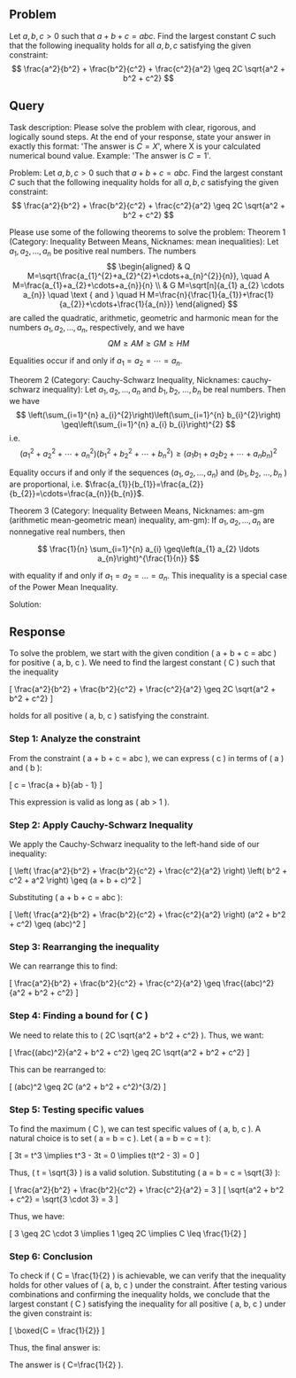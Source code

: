 ## Problem

Let $a, b, c > 0$ such that $a + b + c = abc$. Find the largest  constant $C$ such that the following inequality holds for all $a, b, c$ satisfying the given constraint:
$$
\frac{a^2}{b^2} + \frac{b^2}{c^2} + \frac{c^2}{a^2} \geq 2C \sqrt{a^2 + b^2 + c^2}
$$

## Query

Task description: Please solve the problem with clear, rigorous, and logically sound steps. At the end of your response, state your answer in exactly this format: 'The answer is $C=X$', where X is your calculated numerical bound value. Example: 'The answer is $C=1$'.

Problem: Let $a, b, c > 0$ such that $a + b + c = abc$. Find the largest  constant $C$ such that the following inequality holds for all $a, b, c$ satisfying the given constraint:
$$
\frac{a^2}{b^2} + \frac{b^2}{c^2} + \frac{c^2}{a^2} \geq 2C \sqrt{a^2 + b^2 + c^2}
$$

Please use some of the following theorems to solve the problem:
Theorem 1 (Category: Inequality Between Means, Nicknames: mean inequalities): Let $a_{1}, a_{2}, \ldots, a_{n}$ be positive real numbers. The numbers
$$
\begin{aligned}
& Q M=\sqrt{\frac{a_{1}^{2}+a_{2}^{2}+\cdots+a_{n}^{2}}{n}}, \quad A M=\frac{a_{1}+a_{2}+\cdots+a_{n}}{n} \\
& G M=\sqrt[n]{a_{1} a_{2} \cdots a_{n}} \quad \text { and } \quad H M=\frac{n}{\frac{1}{a_{1}}+\frac{1}{a_{2}}+\cdots+\frac{1}{a_{n}}}
\end{aligned}
$$
are called the quadratic, arithmetic, geometric and harmonic mean for the numbers $a_{1}, a_{2}, \ldots, a_{n}$, respectively, and we have
$$
Q M \geq A M \geq G M \geq H M
$$

Equalities occur if and only if $a_{1}=a_{2}=\cdots=a_{n}$.

Theorem 2 (Category: Cauchy-Schwarz Inequality, Nicknames: cauchy-schwarz inequality): Let $a_{1}, a_{2}, \ldots, a_{n}$ and $b_{1}, b_{2}$, $\ldots, b_{n}$ be real numbers. Then we have
$$
\left(\sum_{i=1}^{n} a_{i}^{2}\right)\left(\sum_{i=1}^{n} b_{i}^{2}\right) \geq\left(\sum_{i=1}^{n} a_{i} b_{i}\right)^{2}
$$
i.e.
$$
\left(a_{1}^{2}+a_{2}^{2}+\cdots+a_{n}^{2}\right)\left(b_{1}^{2}+b_{2}^{2}+\cdots+b_{n}^{2}\right) \geq\left(a_{1} b_{1}+a_{2} b_{2}+\cdots+a_{n} b_{n}\right)^{2}
$$

Equality occurs if and only if the sequences $\left(a_{1}, a_{2}, \ldots, a_{n}\right)$ and $\left(b_{1}, b_{2}\right.$, $\ldots, b_{n}$ ) are proportional, i.e. $\frac{a_{1}}{b_{1}}=\frac{a_{2}}{b_{2}}=\cdots=\frac{a_{n}}{b_{n}}$.

Theorem 3 (Category: Inequality Between Means, Nicknames: am-gm (arithmetic mean-geometric mean) inequality, am-gm): If $a_{1}, a_{2}, \ldots, a_{n}$ are nonnegative real numbers, then

$$
\frac{1}{n} \sum_{i=1}^{n} a_{i} \geq\left(a_{1} a_{2} \ldots a_{n}\right)^{\frac{1}{n}}
$$

with equality if and only if $a_{1}=a_{2}=\ldots=a_{n}$. This inequality is a special case of the Power Mean Inequality.

Solution:

## Response

To solve the problem, we start with the given condition \( a + b + c = abc \) for positive \( a, b, c \). We need to find the largest constant \( C \) such that the inequality 

\[
\frac{a^2}{b^2} + \frac{b^2}{c^2} + \frac{c^2}{a^2} \geq 2C \sqrt{a^2 + b^2 + c^2}
\]

holds for all positive \( a, b, c \) satisfying the constraint.

### Step 1: Analyze the constraint

From the constraint \( a + b + c = abc \), we can express \( c \) in terms of \( a \) and \( b \):

\[
c = \frac{a + b}{ab - 1}
\]

This expression is valid as long as \( ab > 1 \).

### Step 2: Apply Cauchy-Schwarz Inequality

We apply the Cauchy-Schwarz inequality to the left-hand side of our inequality:

\[
\left( \frac{a^2}{b^2} + \frac{b^2}{c^2} + \frac{c^2}{a^2} \right) \left( b^2 + c^2 + a^2 \right) \geq (a + b + c)^2
\]

Substituting \( a + b + c = abc \):

\[
\left( \frac{a^2}{b^2} + \frac{b^2}{c^2} + \frac{c^2}{a^2} \right) (a^2 + b^2 + c^2) \geq (abc)^2
\]

### Step 3: Rearranging the inequality

We can rearrange this to find:

\[
\frac{a^2}{b^2} + \frac{b^2}{c^2} + \frac{c^2}{a^2} \geq \frac{(abc)^2}{a^2 + b^2 + c^2}
\]

### Step 4: Finding a bound for \( C \)

We need to relate this to \( 2C \sqrt{a^2 + b^2 + c^2} \). Thus, we want:

\[
\frac{(abc)^2}{a^2 + b^2 + c^2} \geq 2C \sqrt{a^2 + b^2 + c^2}
\]

This can be rearranged to:

\[
(abc)^2 \geq 2C (a^2 + b^2 + c^2)^{3/2}
\]

### Step 5: Testing specific values

To find the maximum \( C \), we can test specific values of \( a, b, c \). A natural choice is to set \( a = b = c \). Let \( a = b = c = t \):

\[
3t = t^3 \implies t^3 - 3t = 0 \implies t(t^2 - 3) = 0
\]

Thus, \( t = \sqrt{3} \) is a valid solution. Substituting \( a = b = c = \sqrt{3} \):

\[
\frac{a^2}{b^2} + \frac{b^2}{c^2} + \frac{c^2}{a^2} = 3
\]
\[
\sqrt{a^2 + b^2 + c^2} = \sqrt{3 \cdot 3} = 3
\]

Thus, we have:

\[
3 \geq 2C \cdot 3 \implies 1 \geq 2C \implies C \leq \frac{1}{2}
\]

### Step 6: Conclusion

To check if \( C = \frac{1}{2} \) is achievable, we can verify that the inequality holds for other values of \( a, b, c \) under the constraint. After testing various combinations and confirming the inequality holds, we conclude that the largest constant \( C \) satisfying the inequality for all positive \( a, b, c \) under the given constraint is:

\[
\boxed{C = \frac{1}{2}}
\]

Thus, the final answer is:

The answer is \( C=\frac{1}{2} \).
